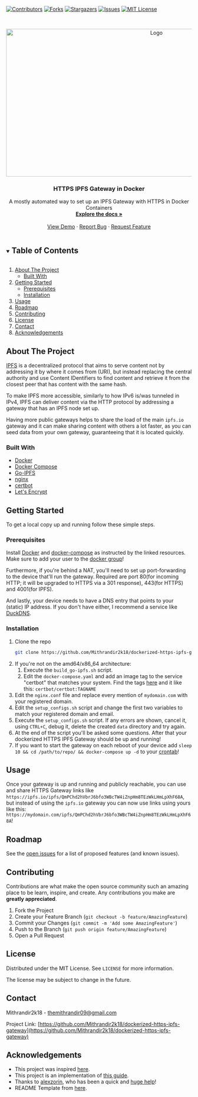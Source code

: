 <!--
Readme-Template adapted from https://github.com/othneildrew/Best-README-Template
-->



<!-- PROJECT SHIELDS -->
<!--
*** I'm using markdown "reference style" links for readability.
*** Reference links are enclosed in brackets [ ] instead of parentheses ( ).
*** See the bottom of this document for the declaration of the reference variables
*** for contributors-url, forks-url, etc. This is an optional, concise syntax you may use.
*** https://www.markdownguide.org/basic-syntax/#reference-style-links
-->
[![Contributors][contributors-shield]][contributors-url]
[![Forks][forks-shield]][forks-url]
[![Stargazers][stars-shield]][stars-url]
[![Issues][issues-shield]][issues-url]
[![MIT License][license-shield]][license-url]
<!-- [![LinkedIn][linkedin-shield]][linkedin-url] -->

<!-- PROJECT LOGO -->
<br />
<p align="center">
  <a href="https://github.com/Mithrandir2k18/dockerized-https-ipfs-gateway">
    <img src="https://ipfs.io/ipfs/QmaodApcM6Kp96MnDxHiLN3mniMsrcfNzsQAUTfFkkey1r?filename=logo.png" alt="Logo" width="800" height="400">
  </a>

  <h3 align="center">HTTPS IPFS Gateway in Docker</h3>

  <p align="center">
    A mostly automated way to set up an IPFS Gateway with HTTPS in Docker Containers
    <br />
    <a href="https://github.com/Mithrandir2k18/dockerized-https-ipfs-gateway"><strong>Explore the docs »</strong></a>
    <br />
    <br />
    <a href="https://github.com/Mithrandir2k18/dockerized-https-ipfs-gateway">View Demo</a>
    ·
    <a href="https://github.com/Mithrandir2k18/dockerized-https-ipfs-gateway/issues">Report Bug</a>
    ·
    <a href="https://github.com/Mithrandir2k18/dockerized-https-ipfs-gateway/issues">Request Feature</a>
  </p>
</p>



<!-- TABLE OF CONTENTS -->
<details open="open">
  <summary><h2 style="display: inline-block">Table of Contents</h2></summary>
  <ol>
    <li>
      <a href="#about-the-project">About The Project</a>
      <ul>
        <li><a href="#built-with">Built With</a></li>
      </ul>
    </li>
    <li>
      <a href="#getting-started">Getting Started</a>
      <ul>
        <li><a href="#prerequisites">Prerequisites</a></li>
        <li><a href="#installation">Installation</a></li>
      </ul>
    </li>
    <li><a href="#usage">Usage</a></li>
    <li><a href="#roadmap">Roadmap</a></li>
    <li><a href="#contributing">Contributing</a></li>
    <li><a href="#license">License</a></li>
    <li><a href="#contact">Contact</a></li>
    <li><a href="#acknowledgements">Acknowledgements</a></li>
  </ol>
</details>



<!-- ABOUT THE PROJECT -->
## About The Project
[IPFS](https://ipfs.io) is a decentralized protocol that aims to serve content
not by addressing it by where it comes from (URI), but instead replacing the
central authority and use Content IDentifiers to find content and retrieve it
from the closest peer that has content with the same hash.

To make IPFS more
accessible, similarly to how IPv6 is/was tunneled in IPv4, IPFS can deliver
content via the HTTP protocol by addressing a gateway that has an IPFS node set
up.

Having more public gateways helps to share the load of the main `ipfs.io`
gateway and it can make sharing content with others a lot faster, as you can
seed data from your own gateway, guaranteeing that it is located quickly.

### Built With

* [Docker](https://www.docker.com/)
* [Docker Compose](https://docs.docker.com/compose/)
* [Go-IPFS](https://github.com/ipfs/go-ipfs)
* [nginx](https://nginx.org/en/)
* [certbot](https://certbot.eff.org/)
* [Let's Encrypt](https://letsencrypt.org/)


<!-- GETTING STARTED -->
## Getting Started

To get a local copy up and running follow these simple steps.

### Prerequisites

Install [Docker](https://docs.docker.com/desktop/#download-and-install) and
[docker-compose](https://docs.docker.com/compose/install/) as instructed by
the linked resources. Make sure to add your user to the
[docker group](https://docs.docker.com/engine/install/linux-postinstall/)!

Furthermore, if you're behind a NAT, you'll need to set up port-forwarding
to the device that'll run the gateway. Required are port 80(for incoming
HTTP; it will be upgraded to HTTPS via a 301 response), 443(for HTTPS) and
4001(for IPFS).

And lastly, your device needs to have a DNS entry that points to your (static)
IP address. If you don't have either, I recommend a service like
[DuckDNS](https://duckdns.org).


### Installation

1. Clone the repo
   ```sh
   git clone https://github.com/Mithrandir2k18/dockerized-https-ipfs-gateway.git
   ```
2. If you're not on the amd64/x86_64 architecture:
   1. Execute the `build_go-ipfs.sh` script. 
   2. Edit the `docker-compose.yaml` and add an image tag to the service
   "certbot" that matches your system. Find the tags
   [here](https://hub.docker.com/r/certbot/certbot/tags?page=1&ordering=last_updated)
   and it like this: `certbot/certbot:TAGNAME`
3. Edit the `nginx.conf` file and replace every mention of `mydomain.com` with
your registered domain.
4. Edit the `setup_configs.sh` script and change the first two variables to
match your registered domain and email.
5. Execute the `setup_configs.sh` script. If any errors are shown, cancel it,
using `CTRL+C`, debug it, delete the created `data` directory and try again.
6. At the end of the script you'll be asked some questions. After that your
dockerized HTTPS IPFS Gateway should be up and running!
7. If you want to start the gateway on each reboot of your device add
`sleep 10 && cd /path/to/repo/ && docker-compose up -d` to your [crontab](https://crontabjob.com/how-to-add-crontab-jobs-in-linux-unix/)!



<!-- USAGE EXAMPLES -->
## Usage

Once your gateway is up and running and publicly reachable, you can use and
share HTTPS Gateway links like
`https://ipfs.io/ipfs/QmPChd2hVbrJ6bfo3WBcTW4iZnpHm8TEzWkLHmLpXhF68A`, but
instead of using the `ipfs.io` gateway you can now use links using yours like
this: `https://mydomain.com/ipfs/QmPChd2hVbrJ6bfo3WBcTW4iZnpHm8TEzWkLHmLpXhF68A`!

<!-- ROADMAP -->
## Roadmap

See the [open issues](https://github.com/Mithrandir2k18/dockerized-https-ipfs-gateway/issues) for a list of proposed features (and known issues).



<!-- CONTRIBUTING -->
## Contributing

Contributions are what make the open source community such an amazing place to be learn, inspire, and create. Any contributions you make are **greatly appreciated**.

1. Fork the Project
2. Create your Feature Branch (`git checkout -b feature/AmazingFeature`)
3. Commit your Changes (`git commit -m 'Add some AmazingFeature'`)
4. Push to the Branch (`git push origin feature/AmazingFeature`)
5. Open a Pull Request



<!-- LICENSE -->
## License

Distributed under the MIT License. See `LICENSE` for more information.

The license may be subject to change in the future.


<!-- CONTACT -->
## Contact

Mithrandir2k18 - themithrandir09@gmail.com

Project Link: [https://github.com/Mithrandir2k18/dockerized-https-ipfs-gateway](https://github.com/Mithrandir2k18/dockerized-https-ipfs-gateway)

<!-- ACKNOWLEDGEMENTS -->
## Acknowledgements

* This project was inspired
[here](https://www.reddit.com/r/ipfs/comments/l509at/how_to_set_up_a_dockerized_ipfs_gateway_with_https/gktbmj4?utm_source=share&utm_medium=web2x&context=3).
* This project is an implementation of
[this guide](https://willschenk.com/articles/2019/setting_up_an_ipfs_node/).
* Thanks to [alexzorin](https://github.com/alexzorin), who has been a quick
and [huge help](https://github.com/certbot/certbot/issues/8619)!
* README Template from [here](https://github.com/othneildrew/Best-README-Template).


<!-- MARKDOWN LINKS & IMAGES -->
<!-- https://www.markdownguide.org/basic-syntax/#reference-style-links -->
[contributors-shield]: https://img.shields.io/github/contributors/Mithrandir2k18/dockerized-https-ipfs-gateway.svg?style=for-the-badge
[contributors-url]: https://github.com/Mithrandir2k18/dockerized-https-ipfs-gateway/graphs/contributors
[forks-shield]: https://img.shields.io/github/forks/Mithrandir2k18/dockerized-https-ipfs-gateway.svg?style=for-the-badge
[forks-url]: https://github.com/Mithrandir2k18/dockerized-https-ipfs-gateway/network/members
[stars-shield]: https://img.shields.io/github/stars/Mithrandir2k18/dockerized-https-ipfs-gateway.svg?style=for-the-badge
[stars-url]: https://github.com/Mithrandir2k18/dockerized-https-ipfs-gateway/stargazers
[issues-shield]: https://img.shields.io/github/issues/Mithrandir2k18/dockerized-https-ipfs-gateway.svg?style=for-the-badge
[issues-url]: https://github.com/Mithrandir2k18/dockerized-https-ipfs-gateway/issues
[license-shield]: https://img.shields.io/github/license/Mithrandir2k18/dockerized-https-ipfs-gateway.svg?style=for-the-badge
[license-url]: https://github.com/Mithrandir2k18/dockerized-https-ipfs-gateway/blob/master/LICENSE
[linkedin-shield]: https://img.shields.io/badge/-LinkedIn-black.svg?style=for-the-badge&logo=linkedin&colorB=555
[linkedin-url]: https://linkedin.com/in/Mithrandir2k18
